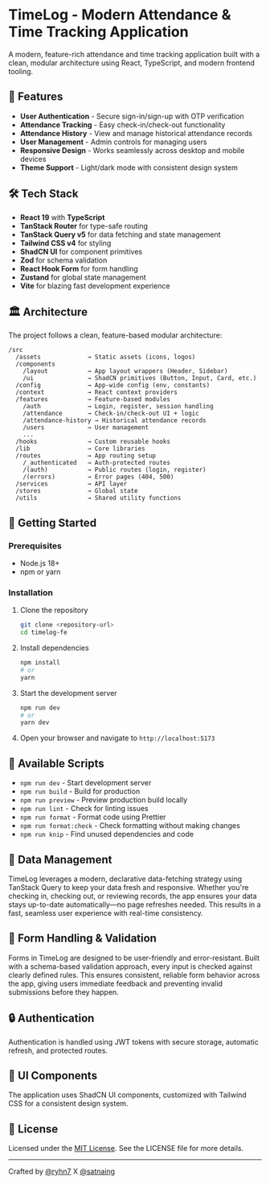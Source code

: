 # TimeLog - Modern Attendance & Time Tracking Application

A modern, feature-rich attendance and time tracking application built with a clean, modular architecture using React, TypeScript, and modern frontend tooling.

## 🚀 Features

- **User Authentication** - Secure sign-in/sign-up with OTP verification
- **Attendance Tracking** - Easy check-in/check-out functionality
- **Attendance History** - View and manage historical attendance records
- **User Management** - Admin controls for managing users
- **Responsive Design** - Works seamlessly across desktop and mobile devices
- **Theme Support** - Light/dark mode with consistent design system

## 🛠️ Tech Stack

- **React 19** with **TypeScript**
- **TanStack Router** for type-safe routing
- **TanStack Query v5** for data fetching and state management
- **Tailwind CSS v4** for styling
- **ShadCN UI** for component primitives
- **Zod** for schema validation
- **React Hook Form** for form handling
- **Zustand** for global state management
- **Vite** for blazing fast development experience

## 🏛️ Architecture

The project follows a clean, feature-based modular architecture:

```
/src
  /assets             → Static assets (icons, logos)
  /components
    /layout           → App layout wrappers (Header, Sidebar)
    /ui               → ShadCN primitives (Button, Input, Card, etc.)
  /config             → App-wide config (env, constants)
  /context            → React context providers
  /features           → Feature-based modules
    /auth             → Login, register, session handling
    /attendance       → Check-in/check-out UI + logic
    /attendance-history → Historical attendance records
    /users            → User management
    ...
  /hooks              → Custom reusable hooks
  /lib                → Core libraries
  /routes             → App routing setup
    /_authenticated   → Auth-protected routes
    /(auth)           → Public routes (login, register)
    /(errors)         → Error pages (404, 500)
  /services           → API layer
  /stores             → Global state
  /utils              → Shared utility functions
```

## 🚦 Getting Started

### Prerequisites

- Node.js 18+
- npm or yarn

### Installation

1. Clone the repository

   ```bash
   git clone <repository-url>
   cd timelog-fe
   ```

2. Install dependencies

   ```bash
   npm install
   # or
   yarn
   ```

3. Start the development server

   ```bash
   npm run dev
   # or
   yarn dev
   ```

4. Open your browser and navigate to `http://localhost:5173`

## 🔧 Available Scripts

- `npm run dev` - Start development server
- `npm run build` - Build for production
- `npm run preview` - Preview production build locally
- `npm run lint` - Check for linting issues
- `npm run format` - Format code using Prettier
- `npm run format:check` - Check formatting without making changes
- `npm run knip` - Find unused dependencies and code

## 🧪 Data Management

TimeLog leverages a modern, declarative data-fetching strategy using TanStack Query to keep your data fresh and responsive. Whether you're checking in, checking out, or reviewing records, the app ensures your data stays up-to-date automatically—no page refreshes needed. This results in a fast, seamless user experience with real-time consistency.

## 📐 Form Handling & Validation

Forms in TimeLog are designed to be user-friendly and error-resistant. Built with a schema-based validation approach, every input is checked against clearly defined rules. This ensures consistent, reliable form behavior across the app, giving users immediate feedback and preventing invalid submissions before they happen.

## 🔒 Authentication

Authentication is handled using JWT tokens with secure storage, automatic refresh, and protected routes.

## 🎨 UI Components

The application uses ShadCN UI components, customized with Tailwind CSS for a consistent design system.

## 📝 License

Licensed under the [MIT License](LICENSE). See the LICENSE file for more details.

---

Crafted by [@ryhn7](https://github.com/ryhn7) X [@satnaing](https://github.com/satnaing)
